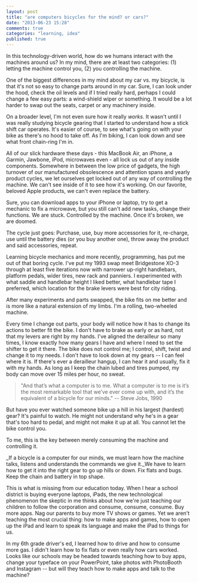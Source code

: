 ```yaml
---
layout: post
title: "are computers bicycles for the mind? or cars?"
date: "2013-06-23 15:28"
comments: true
categories: "learning, idea"
published: true
---
```


In this technology-driven world, how do we humans interact with the machines around us? In my mind, there are at least two categories: (1) letting the machine control you, (2) you controlling the machine.

One of the biggest differences in my mind about my car vs. my bicycle, is that it's not so easy to change parts around in my car. Sure, I can look under the hood, check the oil levels and if I tried really hard, perhaps I could change a few easy parts: a wind-shield wiper or something. It would be a lot harder to swap out the seats, carpet or any machinery inside. 

On a broader level, I'm not even sure how it really *works*. It wasn't until I was really studying bicycle gearing that I started to understand how a stick shift car operates. It's easier of course, to see what's going on with your bike as there's no hood to take off. As I'm biking, I can look down and see what front chain-ring I'm in. 

All of our slick hardware these days - this MacBook Air, an iPhone, a Garmin, Jawbone, iPod, microwaves even - all lock us out of any inside components. Somewhere in between the low price of gadgets, the high turnover of our manufactured obsolescence and attention spans and yearly product cycles, we let ourselves get locked out of any way of controlling the machine. We can't see inside of it to see how it's working. On our favorite, beloved Apple products, we can't even replace the battery.

Sure, you can download apps to your iPhone or laptop, try to get a mechanic to fix a microwave, but you still can't add new tasks, change their functions. We are stuck. Controlled by the machine. Once it's broken, we are doomed.

The cycle just goes: Purchase, use, buy more accessories for it, re-charge, use until the battery dies (or you buy another one), throw away the product and said accessories, repeat. 

Learning bicycle mechanics and more recently, programming, has put me out of that boring cycle. I've put my 1993 swap meet Bridgestone XO-3 through at least five iterations now with narrower up-right handlebars, platform pedals, wider tires, new rack and panniers. I experimented with what saddle and handlebar height I liked better, what handlebar tape I preferred, which location for the brake levers were best for city riding. 

After many experiments and parts swapped, the bike fits on me better and is more like a natural extension of my limbs. I'm a rolling, two-wheeled machine. 

Every time I change out parts, your body will notice how it has to change its actions to better fit the bike. I don't have to brake as early or as hard, not that my levers are right by my hands. I've aligned the derailleur so many times, I know exactly how many gears I have and where I need to set the shifter to get it there. The bike does not control me; I control, shift, twist and change it to my needs. I don't have to look down at my gears -- I can feel where it is. If there's ever a derailleur hangup, I can hear it and usually, fix it with my hands. As long as I keep the chain lubed and tires pumped, my body can move over 15 miles per hour, no sweat. 

> "And that’s what a computer is to me. What a computer is to me is it’s the most remarkable tool that we’ve ever come up with, and it’s the equivalent of a bicycle for our minds." -- Steve Jobs, 1990
 
But have you ever watched someone bike up a hill in his largest (hardest) gear? It's painful to watch. He might not understand why he's in a gear that's too hard to pedal, and might not make it up at all. You cannot let the bike control you. 

To me, this is the key between merely consuming the machine and controlling it. 

_If a bicycle is a computer for our minds, we must learn how the machine talks, listens and understands the commands we give it._We have to learn how to get it into the right gear to go up hills or down. Fix flats and bugs. Keep the chain and battery in top shape. 

This is what is missing from our education today. When I hear a school district is buying everyone laptops, iPads, the new technological phenomenon the skeptic in me thinks about how we're just teaching our children to follow the corporation and consume, consume, consume. Buy more apps. Nag our parents to buy more TV shows or games. Yet we aren't teaching the most crucial thing: how to make apps and games, how to open up the iPad and learn to speak its language and make the iPad to things for us.

In my 6th grade driver's ed, I learned how to drive and how to consume more gas. I didn't learn how to fix flats or even really how cars worked. Looks like our schools may be headed towards teaching how to buy apps, change your typeface on your PowerPoint, take photos with PhotoBooth and Instagram -- but will they teach how to make apps and talk to the machine?
